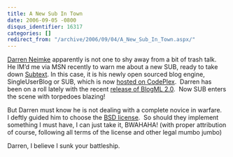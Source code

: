 ```yaml
---
title: A New Sub In Town
date: 2006-09-05 -0800
disqus_identifier: 16317
categories: []
redirect_from: "/archive/2006/09/04/A_New_Sub_In_Town.aspx/"
---
```


[Darren Neimke](http://markitup.com/) apparently is not one to shy away
from a bit of trash talk.  He IM’d me via MSN recently to warn me about
a new SUB, ready to take down [Subtext](http://subtextproject.com/). In
this case, it is his newly open sourced blog engine, SingleUserBlog or
SUB, which is now [hosted on
CodePlex](http://codeplex.com/Wiki/View.aspx?ProjectName=SUB).  Darren
has been on a roll lately with the recent [release of BlogML
2.0](https://haacked.com/archive/2006/09/06/BlogML_2.0_Released.aspx). 
Now SUB enters the scene with torpedoes blazing!

But Darren must know he is not dealing with a complete novice in
warfare.  I deftly guided him to choose the [BSD
license](http://www.opensource.org/licenses/bsd-license.php).  So should
they implement something I must have, I can just take it, BWAHAHA! (with
proper attribution of course, following all terms of the license and
other legal mumbo jumbo)

Darren, I believe I sunk your battleship.

